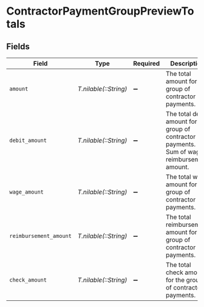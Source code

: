 # ContractorPaymentGroupPreviewTotals


## Fields

| Field                                                                                            | Type                                                                                             | Required                                                                                         | Description                                                                                      |
| ------------------------------------------------------------------------------------------------ | ------------------------------------------------------------------------------------------------ | ------------------------------------------------------------------------------------------------ | ------------------------------------------------------------------------------------------------ |
| `amount`                                                                                         | *T.nilable(::String)*                                                                            | :heavy_minus_sign:                                                                               | The total amount for the group of contractor payments.                                           |
| `debit_amount`                                                                                   | *T.nilable(::String)*                                                                            | :heavy_minus_sign:                                                                               | The total debit amount for the group of contractor payments. Sum of wage & reimbursement amount. |
| `wage_amount`                                                                                    | *T.nilable(::String)*                                                                            | :heavy_minus_sign:                                                                               | The total wage amount for the group of contractor payments.                                      |
| `reimbursement_amount`                                                                           | *T.nilable(::String)*                                                                            | :heavy_minus_sign:                                                                               | The total reimbursement amount for the group of contractor payments.                             |
| `check_amount`                                                                                   | *T.nilable(::String)*                                                                            | :heavy_minus_sign:                                                                               | The total check amount for the group of contractor payments.                                     |